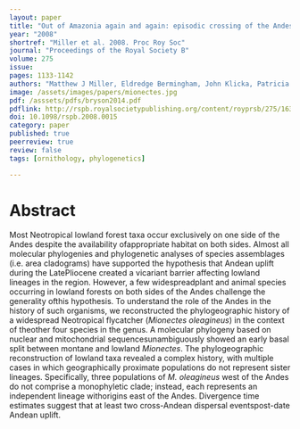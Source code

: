 ```yaml
---
layout: paper
title: "Out of Amazonia again and again: episodic crossing of the Andes promotes diversification in a lowland forest flycatcher"
year: "2008"
shortref: "Miller et al. 2008. Proc Roy Soc"
journal: "Proceedings of the Royal Society B"
volume: 275
issue:
pages: 1133-1142
authors: "Matthew J Miller, Eldredge Bermingham, John Klicka, Patricia Escalante, Fabio S Raposo do Amaral, Jason T Weir, Kevin Winker"
image: /assets/images/papers/mionectes.jpg
pdf: /asssets/pdfs/bryson2014.pdf
pdflink: http://rspb.royalsocietypublishing.org/content/royprsb/275/1639/1133.full.pdf
doi: 10.1098/rspb.2008.0015
category: paper
published: true
peerreview: true
review: false
tags: [ornithology, phylogenetics]

---
```


# Abstract

Most Neotropical lowland forest taxa occur exclusively on one side of the Andes despite the availability ofappropriate habitat on both sides. Almost all molecular phylogenies and phylogenetic analyses of species assemblages (i.e. area cladograms) have supported the hypothesis that Andean uplift during the LatePliocene created a vicariant barrier affecting lowland lineages in the region. However, a few widespreadplant and animal species occurring in lowland forests on both sides of the Andes challenge the generality ofthis hypothesis. To understand the role of the Andes in the history of such organisms, we reconstructed the phylogeographic history of a widespread Neotropical flycatcher (*Mionectes oleagineus*) in the context of theother four species in the genus. A molecular phylogeny based on nuclear and mitochondrial sequencesunambiguously showed an early basal split between montane and lowland *Mionectes*. The phylogeographic reconstruction of lowland taxa revealed a complex history, with multiple cases in which geographically proximate populations do not represent sister lineages. Specifically, three populations of *M. oleagineus* west of the Andes do not comprise a monophyletic clade; instead, each represents an independent lineage withorigins east of the Andes. Divergence time estimates suggest that at least two cross-Andean dispersal eventspost-date Andean uplift.